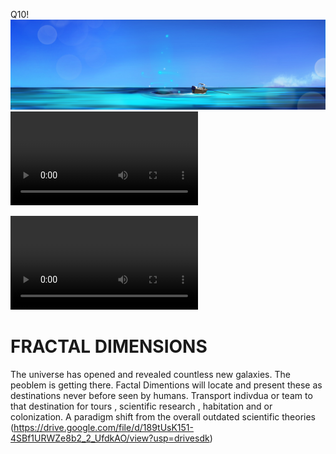 Q10!![mage](Banner.med.png)
<video>(https://drive.google.com/file/d/13gSKh_f7CMufviOakQEy4MF3gAG7RELn/view?usp=drivesdk

<video>(https://drive.google.com/file/d/1ZHeBTjQSEIB7oT3VJiHnhVkAyhpNLshW/view?usp=drivesdk
<img src="https://user-images.githubusercontent.com/73097560/115834477-dbab4500-a447-11eb-908a-139a6edaec5c.gif">))
<br>

# FRACTAL DIMENSIONS
The universe has opened and revealed countless new galaxies. The peoblem is getting there.
Factal Dimentions will locate and present these as destinations never before seen by humans.
Transport indivdua or team to that destination for tours , scientific research , habitation and or  colonization.
A paradigm shift from the overall outdated scientific theories <vdeo>(https://drive.google.com/file/d/189tUsK151-4SBf1URWZe8b2_2_UfdkAO/view?usp=drivesdk)
